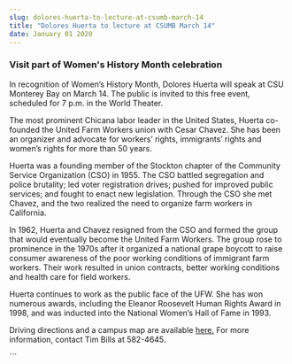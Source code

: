 ```yaml
---
slug: dolores-huerta-to-lecture-at-csumb-march-14
title: "Dolores Huerta to lecture at CSUMB March 14"
date: January 01 2020
---
```


 
<h3>Visit part of Women's History Month celebration</h3>
<p>
  In recognition of Women’s History Month, Dolores Huerta will speak at CSU
  Monterey Bay on March 14. The public is invited to this free event, scheduled
  for 7 p.m. in the World Theater.
</p>
<p>
  The most prominent Chicana labor leader in the United States, Huerta
  co-founded the United Farm Workers union with Cesar Chavez. She has been an
  organizer and advocate for workers’ rights, immigrants’ rights and women’s
  rights for more than 50 years.
</p>
<p>
  Huerta was a founding member of the Stockton chapter of the Community Service
  Organization (CSO) in 1955. The CSO battled segregation and police brutality;
  led voter registration drives; pushed for improved public services; and fought
  to enact new legislation. Through the CSO she met Chavez, and the two realized
  the need to organize farm workers in California.
</p>
<p>
  In 1962, Huerta and Chavez resigned from the CSO and formed the group that
  would eventually become the United Farm Workers. The group rose to prominence
  in the 1970s after it organized a national grape boycott to raise consumer
  awareness of the poor working conditions of immigrant farm workers. Their work
  resulted in union contracts, better working conditions and health care for
  field workers.
</p>
<p>
  Huerta continues to work as the public face of the UFW. She has won numerous
  awards, including the Eleanor Roosevelt Human Rights Award in 1998, and was
  inducted into the National Women’s Hall of Fame in 1993.
</p>
<p>
  Driving directions and a campus map are available
  <a href="https://csumb.edu/map">here.</a> For more information, contact Tim
  Bills at 582-4645.
</p>
```
